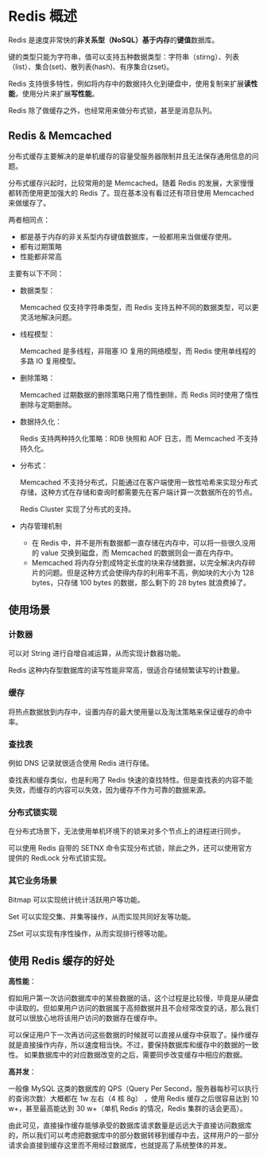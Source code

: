 # Redis 概述

Redis 是速度非常快的**非关系型（NoSQL）**基于**内存**的**键值**数据库。

键的类型只能为字符串，值可以支持五种数据类型：字符串（stirng）、列表（list）、集合(set)、散列表(hash)、有序集合(zset)。

Redis 支持很多特性，例如将内存中的数据持久化到硬盘中，使用复制来扩展**读性能**，使用分片来扩展**写性能**。

Redis 除了做缓存之外，也经常用来做分布式锁，甚至是消息队列。

## Redis & Memcached

分布式缓存主要解决的是单机缓存的容量受服务器限制并且无法保存通用信息的问题。

分布式缓存兴起时，比较常用的是 Memcached。随着 Redis 的发展，大家慢慢都转而使用更加强大的 Redis 了。现在基本没有看过还有项目使用 Memcached 来做缓存了。

两者相同点：

- 都是基于内存的非关系型内存键值数据库，一般都用来当做缓存使用。
- 都有过期策略
- 性能都非常高

主要有以下不同：

- 数据类型：

  Memcached 仅支持字符串类型，而 Redis 支持五种不同的数据类型，可以更灵活地解决问题。

- 线程模型：

  Memcached 是多线程，非阻塞 IO 复用的网络模型，而 Redis 使用单线程的多路 IO 复用模型。

- 删除策略：

  Memcached 过期数据的删除策略只用了惰性删除，而 Redis 同时使用了惰性删除与定期删除。

- 数据持久化：

  Redis 支持两种持久化策略：RDB 快照和 AOF 日志，而 Memcached 不支持持久化。

- 分布式：

  Memcached 不支持分布式，只能通过在客户端使用一致性哈希来实现分布式存储，这种方式在存储和查询时都需要先在客户端计算一次数据所在的节点。

  Redis Cluster 实现了分布式的支持。

- 内存管理机制

  - 在 Redis 中，并不是所有数据都一直存储在内存中，可以将一些很久没用的 value 交换到磁盘，而 Memcached 的数据则会一直在内存中。
  - Memcached 将内存分割成特定长度的块来存储数据，以完全解决内存碎片的问题。但是这种方式会使得内存的利用率不高，例如块的大小为 128 bytes，只存储 100 bytes 的数据，那么剩下的 28 bytes 就浪费掉了。

## 使用场景

### 计数器

可以对 String 进行自增自减运算，从而实现计数器功能。

Redis 这种内存型数据库的读写性能非常高，很适合存储频繁读写的计数量。

### 缓存

将热点数据放到内存中，设置内存的最大使用量以及淘汰策略来保证缓存的命中率。

### 查找表

例如 DNS 记录就很适合使用 Redis 进行存储。

查找表和缓存类似，也是利用了 Redis 快速的查找特性。但是查找表的内容不能失效，而缓存的内容可以失效，因为缓存不作为可靠的数据来源。

### 分布式锁实现

在分布式场景下，无法使用单机环境下的锁来对多个节点上的进程进行同步。

可以使用 Redis 自带的 SETNX 命令实现分布式锁，除此之外，还可以使用官方提供的 RedLock 分布式锁实现。

### 其它业务场景

Bitmap 可以实现统计统计活跃用户等功能。

Set 可以实现交集、并集等操作，从而实现共同好友等功能。

ZSet 可以实现有序性操作，从而实现排行榜等功能。



## 使用 Redis 缓存的好处

**高性能**：

假如用户第一次访问数据库中的某些数据的话，这个过程是比较慢，毕竟是从硬盘中读取的。但如果用户访问的数据属于高频数据并且不会经常改变的话，那么我们就可以很放心地将该用户访问的数据存在缓存中。

可以保证用户下一次再访问这些数据的时候就可以直接从缓存中获取了。操作缓存就是直接操作内存，所以速度相当快。不过，要保持数据库和缓存中的数据的一致性。 如果数据库中的对应数据改变的之后，需要同步改变缓存中相应的数据。

**高并发**：

一般像 MySQL 这类的数据库的 QPS（Query Per Second，服务器每秒可以执行的查询次数）大概都在 1w 左右（4 核 8g） ，使用 Redis 缓存之后很容易达到 10 w+，甚至最高能达到 30 w+（单机 Redis 的情况，Redis 集群的话会更高）。

由此可见，直接操作缓存能够承受的数据库请求数量是远远大于直接访问数据库的，所以我们可以考虑把数据库中的部分数据转移到缓存中去，这样用户的一部分请求会直接到缓存这里而不用经过数据库，也就提高了系统整体的并发。
